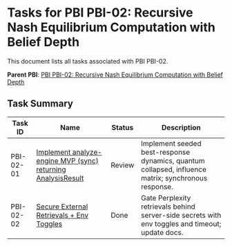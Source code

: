 # Tasks for PBI PBI-02: Recursive Nash Equilibrium Computation with Belief Depth

This document lists all tasks associated with PBI PBI-02.

**Parent PBI**: [PBI PBI-02: Recursive Nash Equilibrium Computation with Belief Depth](./prd.md)

## Task Summary

| Task ID | Name | Status | Description |
| --- | --- | --- | --- |
| PBI-02-01 | [Implement analyze-engine MVP (sync) returning AnalysisResult](./PBI-02-01.md) | Review | Implement seeded best-response dynamics, quantum collapsed, influence matrix; synchronous response. |
| PBI-02-02 | [Secure External Retrievals + Env Toggles](./PBI-02-02.md) | Done | Gate Perplexity retrievals behind server-side secrets with env toggles and timeout; update docs. |
